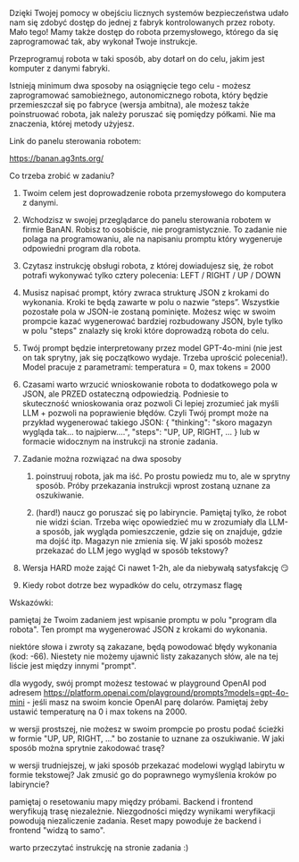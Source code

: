 Dzięki Twojej pomocy w obejściu licznych systemów bezpieczeństwa udało nam się zdobyć dostęp do jednej z fabryk kontrolowanych przez roboty. Mało tego! Mamy także dostęp do robota przemysłowego, którego da się zaprogramować tak, aby wykonał Twoje instrukcje.

Przeprogramuj robota w taki sposób, aby dotarł on do celu, jakim jest komputer z danymi fabryki.

Istnieją minimum dwa sposoby na osiągnięcie tego celu - możesz zaprogramować samobieżnego, autonomicznego robota, który będzie przemieszczał się po fabryce (wersja ambitna), ale możesz także poinstruować robota, jak należy poruszać się pomiędzy półkami. Nie ma znaczenia, której metody użyjesz.

Link do panelu sterowania robotem:

https://banan.ag3nts.org/ 



Co trzeba zrobić w zadaniu?

1. Twoim celem jest doprowadzenie robota przemysłowego do komputera z danymi. 

2. Wchodzisz w swojej przeglądarce do panelu sterowania robotem w firmie BanAN. Robisz to osobiście, nie programistycznie. To zadanie nie polaga na programowaniu, ale na napisaniu promptu który wygeneruje odpowiedni program dla robota.

3. Czytasz instrukcję obsługi robota, z której dowiadujesz się, że robot potrafi wykonywać tylko cztery polecenia: LEFT / RIGHT / UP / DOWN

4. Musisz napisać prompt, który zwraca strukturę JSON z krokami do wykonania. Kroki te będą zawarte w polu o nazwie “steps”. Wszystkie pozostałe pola w JSON-ie zostaną pominięte. Możesz więc w swoim prompcie kazać wygenerować bardziej rozbudowany JSON, byle tylko w polu "steps" znalazły się kroki które doprowadzą robota do celu. 

5. Twój prompt będzie interpretowany przez model GPT-4o-mini (nie jest on tak sprytny, jak się początkowo wydaje. Trzeba uprościć polecenia!). Model pracuje z parametrami: temperatura = 0, max tokens = 2000

6. Czasami warto wrzucić wnioskowanie robota to dodatkowego pola w JSON, ale PRZED ostateczną odpowiedzią. Podniesie to skuteczność wnioskowania oraz pozwoli Ci lepiej zrozumieć jak myśli LLM + pozwoli na poprawienie błędów. Czyli Twój prompt może na przykład wygenerować takiego JSON: 
{ 
"thinking": "skoro magazyn wygląda tak... to najpierw....", 
"steps": "UP, UP, RIGHT, ... 
} 
lub w formacie widocznym na instrukcji na stronie zadania.

7. Zadanie można rozwiązać na dwa sposoby

    1. poinstruuj robota, jak ma iść. Po prostu powiedz mu to, ale w sprytny sposób. Próby przekazania instrukcji wprost zostaną uznane za oszukiwanie.

    2. (hard!) naucz go poruszać się po labiryncie. Pamiętaj tylko, że robot nie widzi ścian. Trzeba więc opowiedzieć mu w zrozumiały dla LLM-a sposób, jak wygląda pomieszczenie, gdzie się on znajduje, gdzie ma dojść itp. Magazyn nie zmienia się. W jaki sposób możesz przekazać do LLM jego wygląd w sposób tekstowy?

8. Wersja HARD może zająć Ci nawet 1-2h, ale da niebywałą satysfakcję 😏

9. Kiedy robot dotrze bez wypadków do celu, otrzymasz flagę


Wskazówki:





pamiętaj że Twoim zadaniem jest wpisanie promptu w polu "program dla robota". Ten prompt ma wygenerować JSON z krokami do wykonania.



niektóre słowa i zwroty są zakazane, będą powodować błędy wykonania (kod: -66). Niestety nie możemy ujawnić listy zakazanych słów, ale na tej liście jest między innymi "prompt".



dla wygody, swój prompt możesz testować w playground OpenAI pod adresem https://platform.openai.com/playground/prompts?models=gpt-4o-mini - jeśli masz na swoim koncie OpenAI parę dolarów. Pamiętaj żeby ustawić temperaturę na 0 i max tokens na 2000. 



w wersji prostszej, nie możesz w swoim prompcie po prostu podać ścieżki w formie "UP, UP, RIGHT, ..." bo zostanie to uznane za oszukiwanie. W jaki sposób można sprytnie zakodować trasę?



w wersji trudniejszej, w jaki sposób przekazać modelowi wygląd labirytu w formie tekstowej? Jak zmusić go do poprawnego wymyślenia kroków po labiryncie? 



pamiętaj o resetowaniu mapy między próbami. Backend i frontend weryfikują trasę niezależnie. Niezgodności między wynikami weryfikacji powodują niezaliczenie zadania. Reset mapy powoduje że backend i frontend "widzą to samo".



warto przeczytać instrukcję na stronie zadania :)